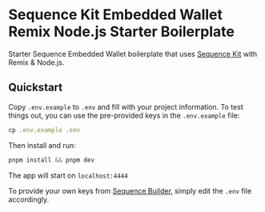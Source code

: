 # Sequence Kit Embedded Wallet Remix Node.js Starter Boilerplate

Starter Sequence Embedded Wallet boilerplate that uses [Sequence Kit](https://github.com/0xsequence/kit) with Remix & Node.js.

## Quickstart

Copy `.env.example` to `.env` and fill with your project information. To test things out, you can use the pre-provided keys in the `.env.example` file:

```js
cp .env.example .env
```

Then install and run:

```js
pnpm install && pnpm dev
```

The app will start on `localhost:4444`

To provide your own keys from [Sequence Builder](https://sequence.build/), simply edit the `.env` file accordingly.
